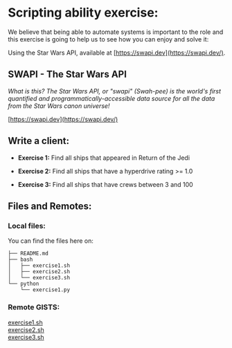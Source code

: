 # Scripting ability exercise:


We believe that being able to automate systems is important to the role and this exercise is going to help us to see how you can enjoy and solve it:

Using the Star Wars API, available at [https://swapi.dev](https://swapi.dev/).




## SWAPI - The Star Wars API

*What is this? The Star Wars API, or "swapi" (Swah-pee) is the world's first quantified and programmatically-accessible data source for all the data from the Star Wars canon universe!*

[https://swapi.dev](https://swapi.dev/)


## Write a client:

- **Exercise 1:** Find all ships that appeared in Return of the Jedi

- **Exercise 2:** Find all ships that have a hyperdrive rating >= 1.0

- **Exercise 3:** Find all ships that have crews between 3 and 100


## Files and Remotes:

### Local files:

You can find the files here on:

```
├── README.md
├── bash
│   ├── exercise1.sh
│   ├── exercise2.sh
│   └── exercise3.sh
└── python
    └── exercise1.py
```

### Remote GISTS:

[exercise1.sh](https://gist.github.com/yoplait/cc888b32a0eb1e9ca5c60f8a193ebf82) \
[exercise2.sh](https://gist.github.com/yoplait/becbefa04958e2e1dd1ac919b6c53733) \
[exercise3.sh](https://gist.github.com/yoplait/bc7d9f4c8bdf3eb376e280cdeb6a80ca) 
